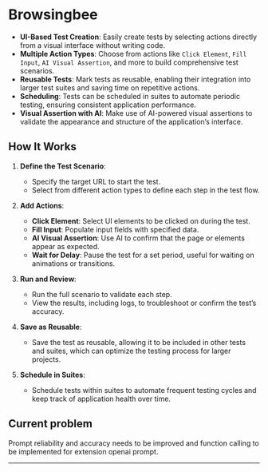 # Browsingbee

- **UI-Based Test Creation**: Easily create tests by selecting actions directly from a visual interface without writing code.
- **Multiple Action Types**: Choose from actions like `Click Element`, `Fill Input`, `AI Visual Assertion`, and more to build comprehensive test scenarios.
- **Reusable Tests**: Mark tests as reusable, enabling their integration into larger test suites and saving time on repetitive actions.
- **Scheduling**: Tests can be scheduled in suites to automate periodic testing, ensuring consistent application performance.
- **Visual Assertion with AI**: Make use of AI-powered visual assertions to validate the appearance and structure of the application’s interface.

## How It Works

1. **Define the Test Scenario**:
   - Specify the target URL to start the test.
   - Select from different action types to define each step in the test flow.

2. **Add Actions**:
   - **Click Element**: Select UI elements to be clicked on during the test.
   - **Fill Input**: Populate input fields with specified data.
   - **AI Visual Assertion**: Use AI to confirm that the page or elements appear as expected.
   - **Wait for Delay**: Pause the test for a set period, useful for waiting on animations or transitions.

3. **Run and Review**:
   - Run the full scenario to validate each step.
   - View the results, including logs, to troubleshoot or confirm the test’s accuracy.

4. **Save as Reusable**:
   - Save the test as reusable, allowing it to be included in other tests and suites, which can optimize the testing process for larger projects.

5. **Schedule in Suites**:
   - Schedule tests within suites to automate frequent testing cycles and keep track of application health over time.


## Current problem

Prompt reliability and accuracy needs to be improved and function calling to be implemented for extension openai prompt.

---
